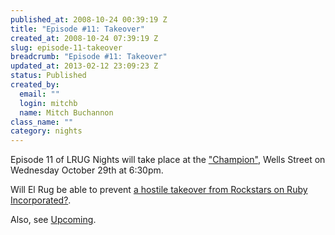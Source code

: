 ```yaml
--- 
published_at: 2008-10-24 00:39:19 Z
title: "Episode #11: Takeover"
created_at: 2008-10-24 07:39:19 Z
slug: episode-11-takeover
breadcrumb: "Episode #11: Takeover"
updated_at: 2013-02-12 23:09:23 Z
status: Published
created_by: 
  email: ""
  login: mitchb
  name: Mitch Buchannon
class_name: ""
category: nights
---
```


Episode 11 of LRUG Nights will take place at the ["Champion"](http://www.fancyapint.com/pubs/pub1035.html), Wells Street on Wednesday October 29th at 6:30pm.

Will El Rug be able to prevent [a hostile takeover from Rockstars on Ruby Incorporated?](http://www.tv.com/baywatch-nights/takeover/episode/41751/summary.html).

Also, see [Upcoming](http://upcoming.yahoo.com/event/1289292).

